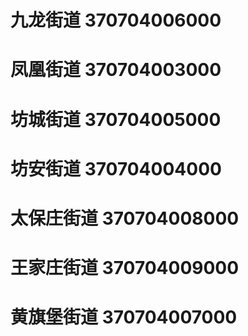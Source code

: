 # 九龙街道 370704006000
# 凤凰街道 370704003000
# 坊城街道 370704005000
# 坊安街道 370704004000
# 太保庄街道 370704008000
# 王家庄街道 370704009000
# 黄旗堡街道 370704007000
